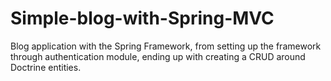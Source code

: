 # Simple-blog-with-Spring-MVC
Blog application with the Spring Framework, from setting up the framework through authentication module, ending up with creating a CRUD around Doctrine entities.
